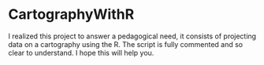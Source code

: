 # CartographyWithR
I realized this project to answer a pedagogical need, it consists of projecting data on a cartography using the R.
The script is fully commented and so clear to understand.
I hope this will help you.